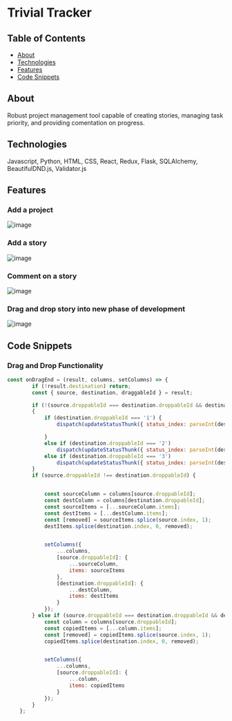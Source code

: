 # Trivial Tracker

## Table of Contents
* [ About ](#about)
* [ Technologies ](#tech)
* [ Features ](#feat)
* [ Code Snippets](#code)

<a name="about"></a>
## About

Robust project management tool capable of creating stories, managing task priority, and providing comentation on progress.

<a name="tech"></a>
## Technologies

Javascript, Python, HTML, CSS, React, Redux, Flask, SQLAlchemy, BeautifulDND.js, Validator.js

<a name="feat"></a>
## Features
### Add a project

![image](https://github.com/joshschenk/PivotalTracker/assets/35519689/f413b471-e33b-4686-9fa6-34ff89023bea)


### Add a story

![image](https://github.com/joshschenk/PivotalTracker/assets/35519689/7f7dae27-50d6-427d-bc10-f406558ef985)

### Comment on a story

![image](https://github.com/joshschenk/PivotalTracker/assets/35519689/e11e81f8-edfa-4c66-895b-a6fd2101617b)

### Drag and drop story into new phase of development

![image](https://github.com/joshschenk/PivotalTracker/assets/35519689/6b039a06-297e-41f1-85ee-67668671ffe8)


<a name="code"></a>
## Code Snippets
### Drag and Drop Functionality 
```javascript
const onDragEnd = (result, columns, setColumns) => {
        if (!result.destination) return;
        const { source, destination, draggableId } = result;

        if (!(source.droppableId === destination.droppableId && destination.index === source.index))
        {
            if (destination.droppableId === '1') {
                dispatch(updateStatusThunk({ status_index: parseInt(destination.index), status: "CURRENT", source: parseInt(source.droppableId), source_index: source.index }, draggableId))

            }
            else if (destination.droppableId === '2')
                dispatch(updateStatusThunk({ status_index: parseInt(destination.index), status: "BACKLOG", source: parseInt(source.droppableId), source_index: source.index }, draggableId))
            else if (destination.droppableId === '3')
                dispatch(updateStatusThunk({ status_index: parseInt(destination.index), status: "DONE", source: parseInt(source.droppableId), source_index: source.index }, draggableId))
        }
        if (source.droppableId !== destination.droppableId) {


            const sourceColumn = columns[source.droppableId];
            const destColumn = columns[destination.droppableId];
            const sourceItems = [...sourceColumn.items];
            const destItems = [...destColumn.items];
            const [removed] = sourceItems.splice(source.index, 1);
            destItems.splice(destination.index, 0, removed);


            setColumns({
                ...columns,
                [source.droppableId]: {
                    ...sourceColumn,
                    items: sourceItems
                },
                [destination.droppableId]: {
                    ...destColumn,
                    items: destItems
                }
            });
        } else if (source.droppableId === destination.droppableId && destination.index !== source.index) {
            const column = columns[source.droppableId];
            const copiedItems = [...column.items];
            const [removed] = copiedItems.splice(source.index, 1);
            copiedItems.splice(destination.index, 0, removed);


            setColumns({
                ...columns,
                [source.droppableId]: {
                    ...column,
                    items: copiedItems
                }
            });
        }
    };
```





